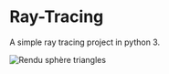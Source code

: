 # Ray-Tracing
A simple ray tracing project in python 3.


![Rendu sphère triangles](https://user-images.githubusercontent.com/84676550/119268784-c5cea280-bbf4-11eb-872d-d05b2b711458.png)
